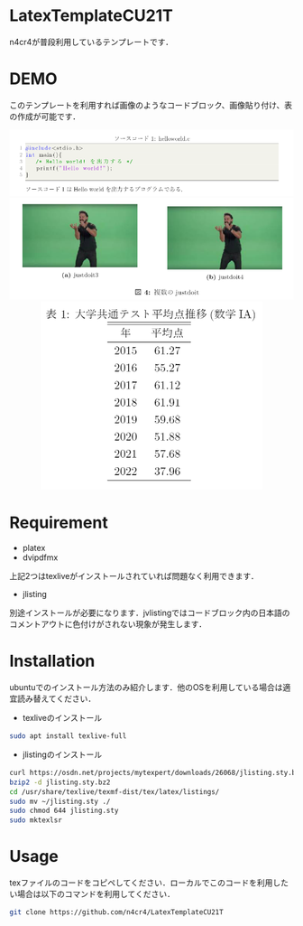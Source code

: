 # LatexTemplateCU21T
 
 n4cr4が普段利用しているテンプレートです．
 
# DEMO
 
 このテンプレートを利用すれば画像のようなコードブロック、画像貼り付け、表の作成が可能です．
 <div align="center"><img src="images/codeblock.png" /></div>
 <div align="center"><img src="images/figure.png" /></div>
 <div align="center"><img src="images/table.png" /></div>
 
# Requirement
 
* platex
* dvipdfmx

上記2つはtexliveがインストールされていれば問題なく利用できます．

* jlisting

別途インストールが必要になります．jvlistingではコードブロック内の日本語のコメントアウトに色付けがされない現象が発生します．
 
# Installation
 
ubuntuでのインストール方法のみ紹介します．他のOSを利用している場合は適宜読み替えてください．
 
 * texliveのインストール
```bash
sudo apt install texlive-full
```
* jlistingのインストール
```bash
curl https://osdn.net/projects/mytexpert/downloads/26068/jlisting.sty.bz2/ -o jlisting.sty.bz2 -L
bzip2 -d jlisting.sty.bz2
cd /usr/share/texlive/texmf-dist/tex/latex/listings/
sudo mv ~/jlisting.sty ./
sudo chmod 644 jlisting.sty
sudo mktexlsr
``` 

# Usage
 
 texファイルのコードをコピペしてください．ローカルでこのコードを利用したい場合は以下のコマンドを利用してください．
 
```bash
git clone https://github.com/n4cr4/LatexTemplateCU21T
```
